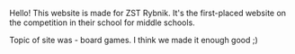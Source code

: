 Hello! This website is made for ZST Rybnik.
It's the first-placed website on the competition in their school for middle schools.

Topic of site was - board games.
I think we made it enough good ;) 
